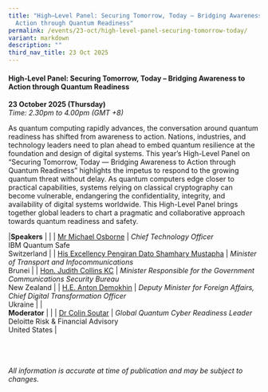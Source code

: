 ```yaml
---
title: "High–Level Panel: Securing Tomorrow, Today – Bridging Awareness to
  Action through Quantum Readiness"
permalink: /events/23-oct/high-level-panel-securing-tomorrow-today/
variant: markdown
description: ""
third_nav_title: 23 Oct 2025
---
```

#### **High-Level Panel: Securing Tomorrow, Today – Bridging Awareness to Action through Quantum Readiness**

**23 October 2025 (Thursday)**  
*Time: 2.30pm to 4.00pm (GMT +8)*

As quantum computing rapidly advances, the conversation around quantum readiness has shifted from awareness to action. Nations, industries, and technology leaders need to plan ahead to embed quantum resilience at the foundation and design of digital systems. This year’s High-Level Panel on “Securing Tomorrow, Today — Bridging Awareness to Action through Quantum Readiness” highlights the impetus to respond to the growing quantum threat without delay. As quantum computers edge closer to practical capabilities, systems relying on classical cryptography can become vulnerable, endangering the confidentiality, integrity, and availability of digital systems worldwide. This High-Level Panel brings together global leaders to chart a pragmatic and collaborative approach towards quantum readiness and safety.

|**Speakers**          |                                                              |
| [Mr Michael Osborne](/speakers/mr-michael-osborne/)  | *Chief Technology Officer* <br>IBM Quantum Safe<br>Switzerland      |
| [His Excellency Pengiran Dato Shamhary Mustapha](/speakers/his-excellency-pengiran-dato-shamhary-mustapha/)  | *Minister of Transport and Infocommunications* <br>Brunei      |
| [Hon. Judith Collins KC](/speakers/hon-judith-collins-kc/)  | *Minister Responsible for the Government Communications Security Bureau* <br>New Zealand      |
| [H.E. Anton Demokhin](/speakers/he-anton-demokhin/)  | *Deputy Minister for Foreign Affairs, Chief Digital Transformation Officer* <br>Ukraine      |
|<br>**Moderator**          |                                                              |
| [Dr Colin Soutar](/speakers/dr-colin-soutar/)  | *Global Quantum Cyber Readiness Leader* <br>Deloitte Risk &amp; Financial Advisory<br>United States      |

<br><br><br>
*All information is accurate at time of publication and may be subject to changes.*